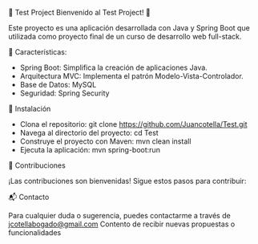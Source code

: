 🚀 Test Project
Bienvenido al Test Project! 🎉

 Este proyecto es una aplicación desarrollada con Java y Spring Boot que utilizada como proyecto final de un curso de desarrollo web full-stack.


🌟 Características:

- Spring Boot: Simplifica la creación de aplicaciones Java.
- Arquitectura MVC: Implementa el patrón Modelo-Vista-Controlador.
- Base de Datos: MySQL
- Seguridad: Spring Security


🚀 Instalación

- Clona el repositorio:
git clone https://github.com/Juancotella/Test.git
- Navega al directorio del proyecto:
cd Test
- Construye el proyecto con Maven:
mvn clean install
- Ejecuta la aplicación:
mvn spring-boot:run


🤝 Contribuciones

¡Las contribuciones son bienvenidas! Sigue estos pasos para contribuir:

📬 Contacto

Para cualquier duda o sugerencia, puedes contactarme a través de jcotellabogado@gmail.com
Contento de recibir nuevas propuestas o funcionalidades 
